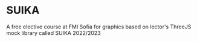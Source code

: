 # SUIKA
A free elective course at FMI Sofia for graphics based on lector's ThreeJS mock library called SUIKA 2022/2023
